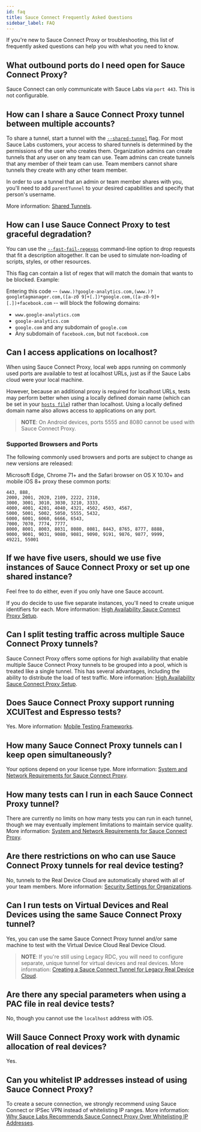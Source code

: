 ```yaml
---
id: faq
title: Sauce Connect Frequently Asked Questions
sidebar_label: FAQ
---
```


If you're new to Sauce Connect Proxy or troubleshooting, this list of frequently asked questions can help you with what you need to know.

## What outbound ports do I need open for Sauce Connect Proxy?

Sauce Connect can only communicate with Sauce Labs via `port 443`. This is not configurable.

## How can I share a Sauce Connect Proxy tunnel between multiple accounts?

To share a tunnel, start a tunnel with the [`--shared-tunnel`](https://wiki.saucelabs.com/display/DOCS/Sauce+Connect+Proxy+Command-Line+Quick+Reference+Guide#SauceConnectProxyCommandLineQuickReferenceGuide---shared-tunnel) flag. For most Sauce Labs customers, your access to shared tunnels is determined by the permissions of the user who creates them. Organization admins can create tunnels that any user on any team can use. Team admins can create tunnels that any member of their team can use. Team members cannot share tunnels they create with any other team member.

In order to use a tunnel that an admin or team member shares with you, you'll need to add `parentTunnel` to your desired capabilities and specify that person's username.

More information: [Shared Tunnels](https://wiki.saucelabs.com/display/DOCS/Test+Configuration+Options#TestConfigurationOptions-SharedTunnels).


## How can I use Sauce Connect Proxy to test graceful degradation?

You can use the [`--fast-fail-regexps`](https://wiki.saucelabs.com/display/DOCS/Sauce+Connect+Proxy+Command-Line+Quick+Reference+Guide#SauceConnectProxyCommandLineQuickReferenceGuide---fast-fail-regexps) command-line option to drop requests that fit a description altogether. It can be used to simulate non-loading of scripts, styles, or other resources.

This flag can contain a list of regex that will match the domain that wants to be blocked. Example:

Entering this code -- `(www.)?google-analytics.com,(www.)?googletagmanager.com,([a-z0 9]+[.])*google.com,([a-z0-9]+[.])+facebook.com` -- will block the following domains:
* `www.google-analytics.com`
* `google-analytics.com`
* `google.com` and any subdomain of `google.com`
* Any subdomain of `facebook.com`, but not `facebook.com`


## Can I access applications on localhost?

When using Sauce Connect Proxy, local web apps running on commonly used ports are available to test at localhost URLs, just as if the Sauce Labs cloud were your local machine.

However, because an additional proxy is required for localhost URLs, tests may perform better when using a locally defined domain name (which can be set in your [`hosts file`](http://en.wikipedia.org/wiki/Hosts_file)) rather than localhost. Using a locally defined domain name also allows access to applications on any port.

>**NOTE**: On Android devices, ports 5555 and 8080 cannot be used with Sauce Connect Proxy.

### Supported Browsers and Ports

The following commonly used browsers and ports are subject to change as new versions are released:

Microsoft Edge, Chrome 71+ and the Safari browser on OS X 10.10+ and mobile iOS 8+ proxy these common ports:

    443, 888,
    2000, 2001, 2020, 2109, 2222, 2310,
    3000, 3001, 3010, 3030, 3210, 3333,
    4000, 4001, 4201, 4040, 4321, 4502, 4503, 4567,
    5000, 5001, 5002, 5050, 5555, 5432,
    6000, 6001, 6060, 6666, 6543,
    7000, 7070, 7774, 7777,
    8000, 8001, 8003, 8031, 8080, 8081, 8443, 8765, 8777, 8888,
    9000, 9001, 9031, 9080, 9081, 9090, 9191, 9876, 9877, 9999,
    49221, 55001


## If we have five users, should we use five instances of Sauce Connect Proxy or set up one shared instance?

Feel free to do either, even if you only have one Sauce account.

If you do decide to use five separate instances, you'll need to create unique identifiers for each. More information: [High Availability Sauce Connect Proxy Setup](https://wiki.saucelabs.com/display/DOCS/High+Availability+Sauce+Connect+Proxy+Setup).


## Can I split testing traffic across multiple Sauce Connect Proxy tunnels?

Sauce Connect Proxy offers some options for high availability that enable multiple Sauce Connect Proxy tunnels to be grouped into a pool, which is treated like a single tunnel. This has several advantages, including the ability to distribute the load of test traffic. More information: [High Availability Sauce Connect Proxy Setup](https://wiki.saucelabs.com/display/DOCS/High+Availability+Sauce+Connect+Proxy+Setup).


## Does Sauce Connect Proxy support running XCUITest and Espresso tests?

Yes. More information: [Mobile Testing Frameworks](https://wiki.saucelabs.com/display/DOCS/Mobile+Testing+Frameworks).


## How many Sauce Connect Proxy tunnels can I keep open simultaneously?

Your options depend on your license type. More information: [System and Network Requirements for Sauce Connect Proxy](https://wiki.saucelabs.com/display/DOCS/System+and+Network+Requirements+for+Sauce+Connect+Proxy).


## How many tests can I run in each Sauce Connect Proxy tunnel?

There are currently no limits on how many tests you can run in each tunnel, though we may eventually implement limitations to maintain service quality. More information: [System and Network Requirements for Sauce Connect Proxy](https://wiki.saucelabs.com/display/DOCS/System+and+Network+Requirements+for+Sauce+Connect+Proxy).


## Are there restrictions on who can use Sauce Connect Proxy tunnels for real device testing?

No, tunnels to the Real Device Cloud are automatically shared with all of your team members. More information: [Security Settings for Organizations](https://wiki.saucelabs.com/display/DOCS/Security+Settings+for+Organizations).


## Can I run tests on Virtual Devices and Real Devices using the same Sauce Connect Proxy tunnel?

Yes, you can use the same Sauce Connect Proxy tunnel and/or same machine to test with the Virtual Device Cloud Real Device Cloud.

>**NOTE**: If you're still using Legacy RDC, you will need to configure separate, unique tunnel for virtual devices and real devices. More information: [Creating a Sauce Connect Tunnel for Legacy Real Device Cloud](https://wiki.saucelabs.com/display/DOCS/Creating+a+Sauce+Connect+Tunnel+for+Legacy+Real+Device+Cloud).

## Are there any special parameters when using a PAC file in real device tests?

No, though you cannot use the `localhost` address with iOS.


## Will Sauce Connect Proxy work with dynamic allocation of real devices?

Yes.

## Can you whitelist IP addresses instead of using Sauce Connect Proxy?

To create a secure connection, we strongly recommend using Sauce Connect or IPSec VPN instead of whitelisting IP ranges. More information: [Why Sauce Labs Recommends Sauce Connect Proxy Over Whitelisting IP Addresses](https://wiki.saucelabs.com/display/DOCS/Why+Sauce+Labs+Recommends+Sauce+Connect+Proxy+Over+Whitelisting+IP+Addresses).
